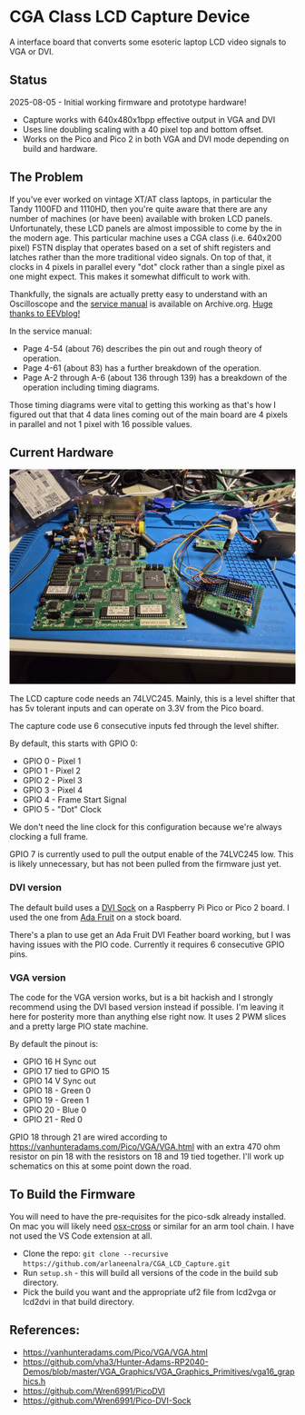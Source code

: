 # CGA Class LCD Capture Device

A interface board that converts some esoteric laptop LCD video signals to VGA or DVI.

## Status

2025-08-05 - Initial working firmware and prototype hardware!
* Capture works with 640x480x1bpp effective output in VGA and DVI
* Uses line doubling scaling with a 40 pixel top and bottom offset.
* Works on the Pico and Pico 2 in both VGA and DVI mode depending on build and hardware.

## The Problem
If you've ever worked on vintage XT/AT class laptops, in particular the Tandy 1100FD and 1110HD, then you're quite aware that there are any number of machines (or have been) available with broken LCD panels.
Unfortunately, these LCD panels are almost impossible to come by the in the modern age.
This particular machine uses a CGA class (i.e. 640x200 pixel) FSTN display that operates based on a set of shift registers and latches rather than the more traditional video signals.
On top of that, it clocks in 4 pixels in parallel every "dot" clock rather than a single pixel as one might expect.
This makes it somewhat difficult to work with.

Thankfully, the signals are actually pretty easy to understand with an Oscilloscope and the [service manual](https://archive.org/details/tandy-1100-fd-service-manual/Tandy1100FD-Service-Manual-Addendum/) is available on Archive.org.
[Huge thanks to EEVblog!](https://www.eevblog.com/2024/11/13/scanning-vintage-computer-service-manuals-tandy-1100fd-laptop-computer/)

In the service manual:
* Page 4-54 (about 76) describes the pin out and rough theory of operation.
* Page 4-61 (about 83) has a further breakdown of the operation.
* Page A-2 through A-6 (about 136 through 139) has a breakdown of the operation including timing diagrams.

Those timing diagrams were vital to getting this working as that's how I figured out that that 4 data lines coming out of the main board are 4 pixels in parallel and not 1 pixel with 16 possible values.

## Current Hardware

![Prototype Board](images/prototype-dvi.jpg?raw=true "Prototype Board")

The LCD capture code needs an 74LVC245.
Mainly, this is a level shifter that has 5v tolerant inputs and can operate on 3.3V from the Pico board.

The capture code use 6 consecutive inputs fed through the level shifter.

By default, this starts with GPIO 0:
* GPIO 0 - Pixel 1
* GPIO 1 - Pixel 2
* GPIO 2 - Pixel 3
* GPIO 3 - Pixel 4
* GPIO 4 - Frame Start Signal
* GPIO 5 - "Dot" Clock

We don't need the line clock for this configuration because we're always clocking a full frame.

GPIO 7 is currently used to pull the output enable of the 74LVC245 low.
This is likely unnecessary, but has not been pulled from the firmware just yet. 

### DVI version

The default build uses a [DVI Sock](https://github.com/Wren6991/Pico-DVI-Sock) on a Raspberry Pi Pico or Pico 2 board.
I used the one from [Ada Fruit](https://www.adafruit.com/product/5957) on a stock board.

There's a plan to use get an Ada Fruit DVI Feather board working, but I was having issues with the PIO code.
Currently it requires 6 consecutive GPIO pins.

### VGA version

The code for the VGA version works, but is a bit hackish and I strongly recommend using the DVI based version instead if possible.
I'm leaving it here for posterity more than anything else right now. It uses 2 PWM slices and a pretty large PIO state machine.

By default the pinout is:

* GPIO 16 H Sync out
* GPIO 17 tied to GPIO 15
* GPIO 14 V Sync out
* GPIO 18 - Green 0
* GPIO 19 - Green 1
* GPIO 20 - Blue 0
* GPIO 21 - Red 0

GPIO 18 through 21 are wired according to https://vanhunteradams.com/Pico/VGA/VGA.html with an extra 470 ohm resistor on pin 18 with the resistors on 18 and 19 tied together.
I'll work up schematics on this at some point down the road.

## To Build the Firmware
You will need to have the pre-requisites for the pico-sdk already installed.
On mac you will likely need [osx-cross](https://github.com/osx-cross/homebrew-arm) or similar for an arm tool chain.
I have not used the VS Code extension at all.

* Clone the repo: `git clone --recursive https://github.com/arlaneenalra/CGA_LCD_Capture.git`
* Run `setup.sh` - this will build all versions of the code in the build sub directory.
* Pick the build you want and the appropriate uf2 file from lcd2vga or lcd2dvi in that build directory.

## References:
* https://vanhunteradams.com/Pico/VGA/VGA.html
* https://github.com/vha3/Hunter-Adams-RP2040-Demos/blob/master/VGA_Graphics/VGA_Graphics_Primitives/vga16_graphics.h
* https://github.com/Wren6991/PicoDVI
* https://github.com/Wren6991/Pico-DVI-Sock


